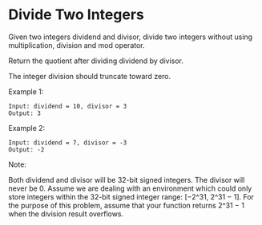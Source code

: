 # Divide Two Integers
Given two integers dividend and divisor, divide two integers without using multiplication, division and mod operator.

Return the quotient after dividing dividend by divisor.

The integer division should truncate toward zero.

Example 1:
```
Input: dividend = 10, divisor = 3
Output: 3
```
Example 2:
```
Input: dividend = 7, divisor = -3
Output: -2
```
Note:

Both dividend and divisor will be 32-bit signed integers.
The divisor will never be 0.
Assume we are dealing with an environment which could only store integers within the 32-bit signed integer range: [−2^31,  2^31 − 1]. For the purpose of this problem, assume that your function returns 2^31 − 1 when the division result overflows.
